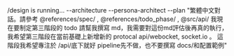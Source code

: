 /design is running… --architecture --persona-architect  --plan "繁體中文對話。請參考 
@references/spec/ , @references/todo_phase/ , @src/api/  我現在要制定第三階段的 todo 請幫我撰寫 
md，我需要對這份md評估後再真的執行，我希望第三階段在當前基礎上新增新的 protocal api/webocket, 
socket.io 。 這階段我希望專注於 /api/底下就好 pipeline先不做，也不要撰寫 docs/和配置範例"
